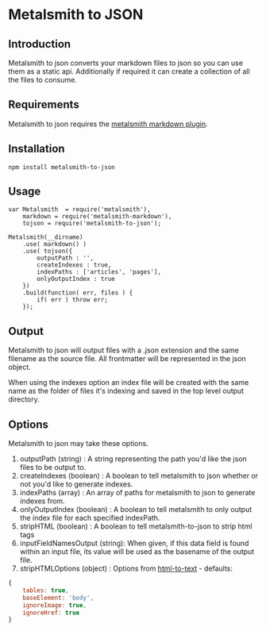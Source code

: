 # Metalsmith to JSON

## Introduction

Metalsmith to json converts your markdown files to json so you can use them as a static api.
Additionally if required it can create a collection of all the files to consume.

## Requirements

Metalsmith to json requires the [metalsmith markdown plugin](https://www.npmjs.com/package/metalsmith-markdown).

## Installation

`npm install metalsmith-to-json`

## Usage

```
var Metalsmith  = require('metalsmith'),
    markdown = require('metalsmith-markdown'),
    tojson = require('metalsmith-to-json');

Metalsmith(__dirname)
    .use( markdown() )
    .use( tojson({
        outputPath : '',
        createIndexes : true,
        indexPaths : ['articles', 'pages'],
        onlyOutputIndex : true
    })
    .build(function( err, files ) {
        if( err ) throw err;
    });
```

## Output

Metalsmith to json will output files with a .json extension and the same filename as the source file.
All frontmatter will be represented in the json object.

When using the indexes option an index file will be created with the same name as the folder of files it's indexing and saved in the top level output directory.

## Options

Metalsmith to json may take these options.

1. outputPath (string) : A string representing the path you'd like the json files to be output to.
2. createIndexes (boolean) : A boolean to tell metalsmith to json whether or not you'd like to generate indexes.
3. indexPaths (array) : An array of paths for metalsmith to json to generate indexes from.
4. onlyOutputIndex (boolean) : A boolean to tell metalsmith to only output the index file for each specified indexPath.
5. stripHTML (boolean) : A boolean to tell metalsmith-to-json to strip html tags
6. inputFieldNamesOutput (string): When given, if this data field is found within an input file, its value will be used as the basename of the output file.
7. stripHTMLOptions (object) : Options from [html-to-text](https://github.com/werk85/node-html-to-text) - defaults: 
```js
{
    tables: true,
    baseElement: 'body',
    ignoreImage: true,
    ignoreHref: true
}
```
